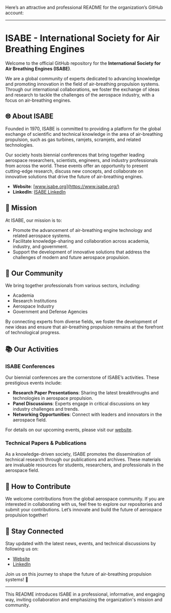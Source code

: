 Here’s an attractive and professional README for the organization’s GitHub account:

---

# ISABE - International Society for Air Breathing Engines

Welcome to the official GitHub repository for the **International Society for Air Breathing Engines (ISABE)**. 

We are a global community of experts dedicated to advancing knowledge and promoting innovation in the field of air-breathing propulsion systems. Through our international collaborations, we foster the exchange of ideas and research to tackle the challenges of the aerospace industry, with a focus on air-breathing engines.

## 🌐 About ISABE

Founded in 1970, ISABE is committed to providing a platform for the global exchange of scientific and technical knowledge in the area of air-breathing propulsion, such as gas turbines, ramjets, scramjets, and related technologies.

Our society hosts biennial conferences that bring together leading aerospace researchers, scientists, engineers, and industry professionals from across the world. These events offer an opportunity to present cutting-edge research, discuss new concepts, and collaborate on innovative solutions that drive the future of air-breathing engines.

- **Website**: [www.isabe.org](https://www.isabe.org/)
- **LinkedIn**: [ISABE LinkedIn](https://www.linkedin.com/company/isabe/posts/?feedView=all)

## 🎯 Mission

At ISABE, our mission is to:

- Promote the advancement of air-breathing engine technology and related aerospace systems.
- Facilitate knowledge-sharing and collaboration across academia, industry, and government.
- Support the development of innovative solutions that address the challenges of modern and future aerospace propulsion.

## 🌟 Our Community

We bring together professionals from various sectors, including:

- Academia
- Research Institutions
- Aerospace Industry
- Government and Defense Agencies

By connecting experts from diverse fields, we foster the development of new ideas and ensure that air-breathing propulsion remains at the forefront of technological progress.

## 📚 Our Activities

### ISABE Conferences
Our biennial conferences are the cornerstone of ISABE’s activities. These prestigious events include:

- **Research Paper Presentations**: Sharing the latest breakthroughs and technologies in aerospace propulsion.
- **Panel Discussions**: Experts engage in critical discussions on key industry challenges and trends.
- **Networking Opportunities**: Connect with leaders and innovators in the aerospace field.

For details on our upcoming events, please visit our [website](https://www.isabe.org/).

### Technical Papers & Publications
As a knowledge-driven society, ISABE promotes the dissemination of technical research through our publications and archives. These materials are invaluable resources for students, researchers, and professionals in the aerospace field.

## 🤝 How to Contribute

We welcome contributions from the global aerospace community. If you are interested in collaborating with us, feel free to explore our repositories and submit your contributions. Let’s innovate and build the future of aerospace propulsion together!

## 📢 Stay Connected

Stay updated with the latest news, events, and technical discussions by following us on:

- [Website](https://www.isabe.org/)
- [LinkedIn](https://www.linkedin.com/company/isabe/posts/?feedView=all)

Join us on this journey to shape the future of air-breathing propulsion systems! 🚀

---

This README introduces ISABE in a professional, informative, and engaging way, inviting collaboration and emphasizing the organization's mission and community.
